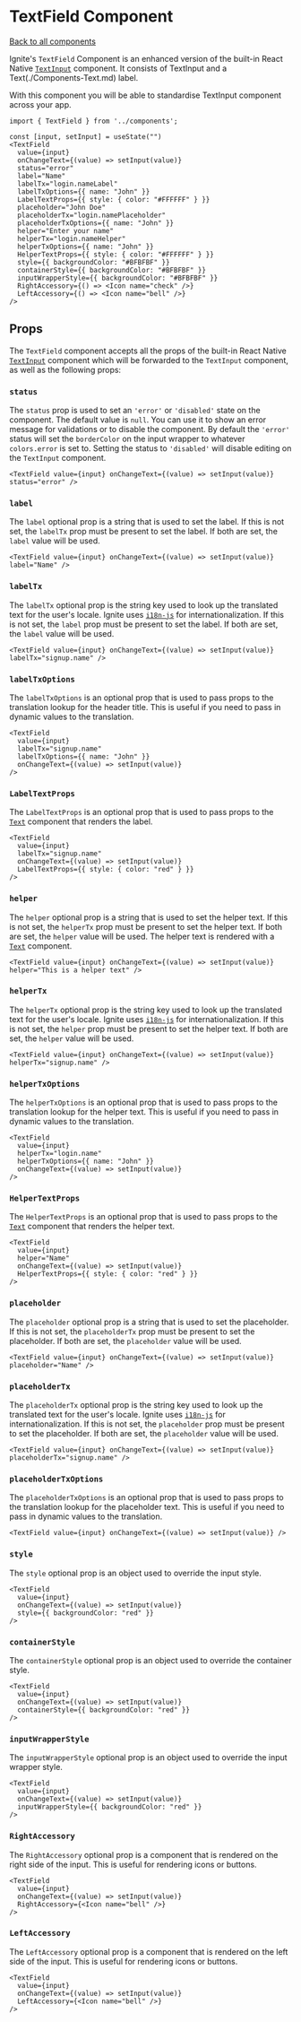 # TextField Component

[Back to all components](./Components.md)

Ignite's `TextField` Component is an enhanced version of the built-in React Native [`TextInput`](https://reactnative.dev/docs/textinput) component. It consists of TextInput and a Text(./Components-Text.md) label.

With this component you will be able to standardise TextInput component across your app.

```tsx
import { TextField } from '../components';

const [input, setInput] = useState("")
<TextField
  value={input}
  onChangeText={(value) => setInput(value)}
  status="error"
  label="Name"
  labelTx="login.nameLabel"
  labelTxOptions={{ name: "John" }}
  LabelTextProps={{ style: { color: "#FFFFFF" } }}
  placeholder="John Doe"
  placeholderTx="login.namePlaceholder"
  placeholderTxOptions={{ name: "John" }}
  helper="Enter your name"
  helperTx="login.nameHelper"
  helperTxOptions={{ name: "John" }}
  HelperTextProps={{ style: { color: "#FFFFFF" } }}
  style={{ backgroundColor: "#BFBFBF" }}
  containerStyle={{ backgroundColor: "#BFBFBF" }}
  inputWrapperStyle={{ backgroundColor: "#BFBFBF" }}
  RightAccessory={() => <Icon name="check" />}
  LeftAccessory={() => <Icon name="bell" />}
/>

```

## Props

The `TextField` component accepts all the props of the built-in React Native [`TextInput`](https://reactnative.dev/docs/textinput) component which will be forwarded to the `TextInput` component, as well as the following props:

### `status`

The `status` prop is used to set an `'error'` or `'disabled'` state on the component. The default value is `null`. You can use it to show an error message for validations or to disable the component. By default the `'error'` status will set the `borderColor` on the input wrapper to whatever `colors.error` is set to. Setting the status to `'disabled'` will disable editing on the `TextInput` component.

```tsx
<TextField value={input} onChangeText={(value) => setInput(value)} status="error" />
```

### `label`

The `label` optional prop is a string that is used to set the label. If this is not set, the `labelTx` prop must be present to set the label. If both are set, the `label` value will be used.

```tsx
<TextField value={input} onChangeText={(value) => setInput(value)} label="Name" />
```

### `labelTx`

The `labelTx` optional prop is the string key used to look up the translated text for the user's locale. Ignite uses [`i18n-js`](http://i18njs.com/) for internationalization. If this is not set, the `label` prop must be present to set the label. If both are set, the `label` value will be used.

```tsx
<TextField value={input} onChangeText={(value) => setInput(value)} labelTx="signup.name" />
```

### `labelTxOptions`

The `labelTxOptions` is an optional prop that is used to pass props to the translation lookup for the header title. This is useful if you need to pass in dynamic values to the translation.

```tsx
<TextField
  value={input}
  labelTx="signup.name"
  labelTxOptions={{ name: "John" }}
  onChangeText={(value) => setInput(value)}
/>
```

### `LabelTextProps`

The `LabelTextProps` is an optional prop that is used to pass props to the [`Text`](./Components-Text.md) component that renders the label.

```tsx
<TextField
  value={input}
  labelTx="signup.name"
  onChangeText={(value) => setInput(value)}
  LabelTextProps={{ style: { color: "red" } }}
/>
```

### `helper`

The `helper` optional prop is a string that is used to set the helper text. If this is not set, the `helperTx` prop must be present to set the helper text. If both are set, the `helper` value will be used. The helper text is rendered with a [`Text`](./Components-Text.md) component.

```tsx
<TextField value={input} onChangeText={(value) => setInput(value)} helper="This is a helper text" />
```

### `helperTx`

The `helperTx` optional prop is the string key used to look up the translated text for the user's locale. Ignite uses [`i18n-js`](http://i18njs.com/) for internationalization. If this is not set, the `helper` prop must be present to set the helper text. If both are set, the `helper` value will be used.

```tsx
<TextField value={input} onChangeText={(value) => setInput(value)} helperTx="signup.name" />
```

### `helperTxOptions`

The `helperTxOptions` is an optional prop that is used to pass props to the translation lookup for the helper text. This is useful if you need to pass in dynamic values to the translation.

```tsx
<TextField
  value={input}
  helperTx="login.name"
  helperTxOptions={{ name: "John" }}
  onChangeText={(value) => setInput(value)}
/>
```

### `HelperTextProps`

The `HelperTextProps` is an optional prop that is used to pass props to the [`Text`](./Components-Text.md) component that renders the helper text.

```tsx
<TextField
  value={input}
  helper="Name"
  onChangeText={(value) => setInput(value)}
  HelperTextProps={{ style: { color: "red" } }}
/>
```

### `placeholder`

The `placeholder` optional prop is a string that is used to set the placeholder. If this is not set, the `placeholderTx` prop must be present to set the placeholder. If both are set, the `placeholder` value will be used.

```tsx
<TextField value={input} onChangeText={(value) => setInput(value)} placeholder="Name" />
```

### `placeholderTx`

The `placeholderTx` optional prop is the string key used to look up the translated text for the user's locale. Ignite uses [`i18n-js`](http://i18njs.com/) for internationalization. If this is not set, the `placeholder` prop must be present to set the placeholder. If both are set, the `placeholder` value will be used.

```tsx
<TextField value={input} onChangeText={(value) => setInput(value)} placeholderTx="signup.name" />
```

### `placeholderTxOptions`

The `placeholderTxOptions` is an optional prop that is used to pass props to the translation lookup for the placeholder text. This is useful if you need to pass in dynamic values to the translation.

```tsx
<TextField value={input} onChangeText={(value) => setInput(value)} />
```

### `style`

The `style` optional prop is an object used to override the input style.

```tsx
<TextField
  value={input}
  onChangeText={(value) => setInput(value)}
  style={{ backgroundColor: "red" }}
/>
```

### `containerStyle`

The `containerStyle` optional prop is an object used to override the container style.

```tsx
<TextField
  value={input}
  onChangeText={(value) => setInput(value)}
  containerStyle={{ backgroundColor: "red" }}
/>
```

### `inputWrapperStyle`

The `inputWrapperStyle` optional prop is an object used to override the input wrapper style.

```tsx
<TextField
  value={input}
  onChangeText={(value) => setInput(value)}
  inputWrapperStyle={{ backgroundColor: "red" }}
/>
```

### `RightAccessory`

The `RightAccessory` optional prop is a component that is rendered on the right side of the input. This is useful for rendering icons or buttons.

```tsx
<TextField
  value={input}
  onChangeText={(value) => setInput(value)}
  RightAccessory={<Icon name="bell" />}
/>
```

### `LeftAccessory`

The `LeftAccessory` optional prop is a component that is rendered on the left side of the input. This is useful for rendering icons or buttons.

```tsx
<TextField
  value={input}
  onChangeText={(value) => setInput(value)}
  LeftAccessory={<Icon name="bell" />}
/>
```
